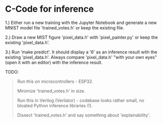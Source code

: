 # C-Code for inference

1.) Either run a new training with the Jupyter Notebook and generate a new MNIST model file 'trained_votes.h' or keep the existing file. 

2.) Draw a new MIST figure 'pixel_data.h' with 'pixel_painter.py' or keep the existing 'pixel_data.h'.

3.) Run 'make predict'. It should display a '6' as an inference result with the existing 'pixel_data.h'. Always compare 'pixel_data.h' "with your own eyes" (open it with an editor) with the inference result.

TODO: 
> Run this on microcontrollers - ESP32.
>
> Minimize 'trained_votes.h' in size.
>
> Run this in Verilog (Verilator) - codebase looks rather small, no bloated Python inference libraries (!).
>
> Dissect 'trained_votes.h' and say something about 'explainability'.
